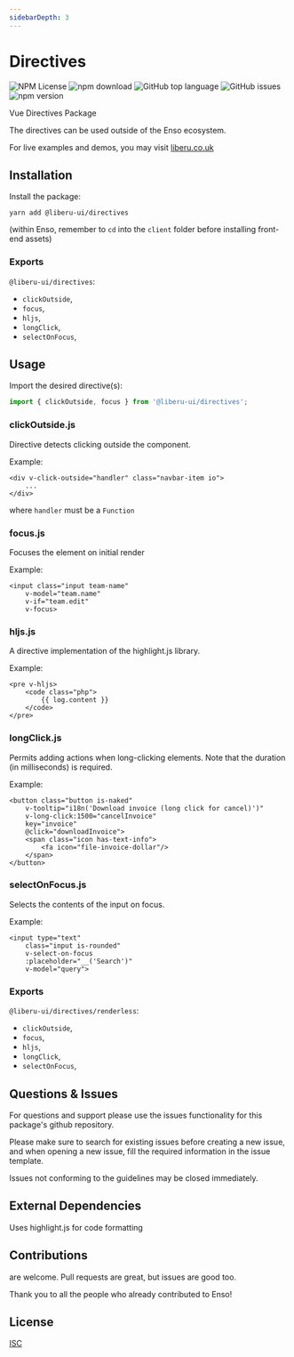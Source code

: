 ```yaml
---
sidebarDepth: 3
---
```


# Directives

![NPM License](https://img.shields.io/npm/l/@liberu-ui/directives.svg)
![npm download](https://img.shields.io/npm/dm/@liberu-ui/directives.svg)
![GitHub top language](https://img.shields.io/github/languages/top/liberu-ui/directives.svg)
![GitHub issues](https://img.shields.io/github/issues/liberu-ui/directives.svg)
![npm version](https://img.shields.io/npm/v/@liberu-ui/directives.svg)

Vue Directives Package

The directives can be used outside of the Enso ecosystem.

For live examples and demos, you may visit [liberu.co.uk](https://www.liberu.co.uk)

## Installation

Install the package:
```
yarn add @liberu-ui/directives
```

(within Enso, remember to `cd` into the `client` folder before installing front-end assets)

### Exports

`@liberu-ui/directives`:
- `clickOutside`,
- `focus`,
- `hljs`,
- `longClick`,
- `selectOnFocus`,

## Usage

Import the desired directive(s):
```js
import { clickOutside, focus } from '@liberu-ui/directives';
```

### clickOutside.js

Directive detects clicking outside the component.

Example:
```vue
<div v-click-outside="handler" class="navbar-item io">
    ...
</div>
```

where `handler` must be a `Function`

### focus.js

Focuses the element on initial render

Example:
```vue
<input class="input team-name"
    v-model="team.name"
    v-if="team.edit"
    v-focus>
```

### hljs.js

A directive implementation of the highlight.js library.

Example:
```vue
<pre v-hljs>
    <code class="php">
        {{ log.content }}
    </code>
</pre>
```

### longClick.js

Permits adding actions when long-clicking elements. 
Note that the duration (in milliseconds) is required. 

Example:
```vue
<button class="button is-naked"
    v-tooltip="i18n('Download invoice (long click for cancel)')"
    v-long-click:1500="cancelInvoice"
    key="invoice"
    @click="downloadInvoice">
    <span class="icon has-text-info">
        <fa icon="file-invoice-dollar"/>
    </span>
</button>
```

### selectOnFocus.js

Selects the contents of the input on focus.

Example:
```vue
<input type="text"
    class="input is-rounded"
    v-select-on-focus
    :placeholder="__('Search')"
    v-model="query">
```

### Exports

`@liberu-ui/directives/renderless`:
- `clickOutside`,
- `focus`,
- `hljs`,
- `longClick`,
- `selectOnFocus`,

## Questions & Issues

For questions and support please use the issues functionality
for this package's github repository.

Please make sure to search for existing issues before creating a new issue,
and when opening a new issue, fill the required information in the issue template.

Issues not conforming to the guidelines may be closed immediately.

## External Dependencies

Uses highlight.js for code formatting

## Contributions

are welcome. Pull requests are great, but issues are good too.

Thank you to all the people who already contributed to Enso!

## License

[ISC](https://opliberuurce.org/licenses/ISC)
